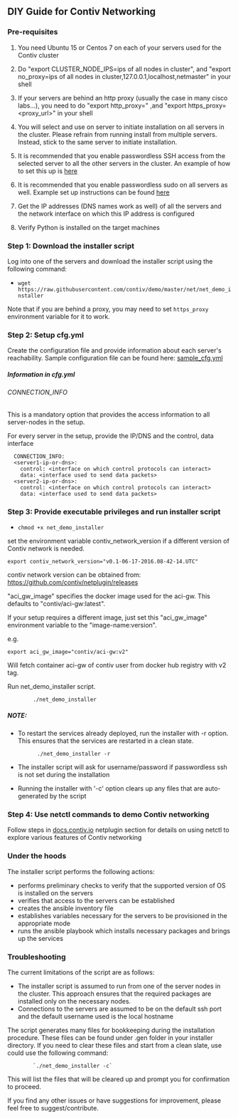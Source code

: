 ## DIY Guide for Contiv Networking

### Pre-requisites
1. You need Ubuntu 15 or Centos 7 on each of your servers used for the Contiv cluster

2. Do "export CLUSTER_NODE_IPS=ips of all nodes in cluster", and "export no_proxy=ips of all nodes in cluster,127.0.0.1,localhost,netmaster" in your shell

3. If your servers are behind an http proxy (usually the case in many cisco labs...), you need
   to do "export http_proxy=<proxy url>" ,and  "export https_proxy=<proxy_url>" in your shell

4. You will select and use on server to initiate installation on all servers in the cluster.
   Please refrain from running install from multiple servers. Instead, stick to the same server to initiate
   installation.

5. It is recommended that you enable passwordless SSH access from the selected server to all
   the other servers in the cluster.
   An example of how to set this up is [here](http://www.linuxproblem.org/art_9.html)

6. It is recommended that you enable passwordless sudo on all servers as well.
   Example set up instructions can be found [here](http://askubuntu.com/questions/192050/how-to-run-sudo-command-with-no-password)

7. Get the IP addresses (DNS names work as well) of all the servers and the network interface on which this IP address is configured

8. Verify Python is installed on the target machines 

### Step 1: Download the installer script
Log into one of the servers and download the installer script using the following command:
- `wget https://raw.githubusercontent.com/contiv/demo/master/net/net_demo_installer`

Note that if you are behind a proxy, you may need to set `https_proxy` environment variable
for it to work.

### Step 2: Setup cfg.yml
Create the configuration file and provide information about each server's reachability.
Sample configuration file can be found here: [sample_cfg.yml](extras/sample_cfg.yml)

##### Information in cfg.yml

###### CONNECTION_INFO

This is a mandatory option that provides the access information to all server-nodes in the setup.

For every server in the setup, provide the IP/DNS and the control, data interface

      CONNECTION_INFO:
      <server1-ip-or-dns>:
        control: <interface on which control protocols can interact>
        data: <interface used to send data packets>
      <server2-ip-or-dns>:
        control: <interface on which control protocols can interact>
        data: <interface used to send data packets>

### Step 3: Provide executable privileges and run installer script
- `chmod +x net_demo_installer`

set the environment variable contiv_network_version if a different version of Contiv network is needed.
```
export contiv_network_version="v0.1-06-17-2016.08-42-14.UTC"
```

contiv network version can be obtained from: https://github.com/contiv/netplugin/releases 

"aci_gw_image" specifies the docker image used for the aci-gw. This defaults to "contiv/aci-gw:latest". 

If your setup requires a different image, just set this "aci_gw_image" environment variable to the "image-name:version".

e.g.

```
export aci_gw_image="contiv/aci-gw:v2"
```

Will fetch container aci-gw of contiv user from docker hub registry with v2 tag.

Run net_demo_installer script. 

            ./net_demo_installer


##### NOTE:
- To restart the services already deployed, run the installer with -r option. This ensures that the services are restarted in a clean state.

            ./net_demo_installer -r

- The installer script will ask for username/password if passwordless ssh is not set during the installation
- Running the installer with '-c' option clears up any files that are auto-generated by the script

### Step 4: Use netctl commands to demo Contiv networking
Follow steps in [docs.contiv.io](http://docs.contiv.io) netplugin section for details on using netctl to explore various features of Contiv networking

### Under the hoods
The installer script performs the following actions:
- performs preliminary checks to verify that the supported version of OS is installed on the servers
- verifies that access to the servers can be established
- creates the ansible inventory file 
- establishes variables necessary for the servers to be provisioned in the appropriate mode
- runs the ansible playbook which installs necessary packages and brings up the services

### Troubleshooting
The current limitations of the script are as follows:
- The installer script is assumed to run from one of the server nodes in the cluster. This approach ensures that the required packages are installed only on the necessary nodes.
- Connections to the servers are assumed to be on the default ssh port and the default username used is the local hostname

The script generates many files for bookkeeping during the installation procedure. 
These files can be found under .gen folder in your installer directory. 
If you need to clear these files and start from a clean slate, use could use the following command:

            `./net_demo_installer -c`

This will list the files that will be cleared up and prompt you for confirmation to proceed.

If you find any other issues or have suggestions for improvement, please feel free to suggest/contribute.
